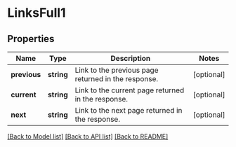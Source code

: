 # LinksFull1

## Properties
Name | Type | Description | Notes
------------ | ------------- | ------------- | -------------
**previous** | **string** | Link to the previous page returned in the response. | [optional] 
**current** | **string** | Link to the current page returned in the response. | [optional] 
**next** | **string** | Link to the next page returned in the response. | [optional] 

[[Back to Model list]](../../README.md#documentation-for-models) [[Back to API list]](../../README.md#documentation-for-api-endpoints) [[Back to README]](../../README.md)

